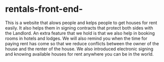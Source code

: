 # rentals-front-end-
This is a website that alows people and kelps people to get houses for rent easily. It also helps them in signing contracts that protect both sides with the Landlord. An extra feature that we hold is that we also help in booking rooms in hotels and lodges. We will also remind you when the time for paying rent has come so that we reduce conflicts between the owner of the house and  the renter of the house. We also introduced electronic signing and knowing available houses for rent anywhere you can be in the world.
